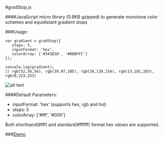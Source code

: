 #gradStop.js

####JavaScript micro library (0.9KB gzipped) to generate monotone color schemes and equidistant gradient stops


###Usage:

    var gradient = gradStop({
       stops: 5,
       inputFormat: 'hex',
       colorArray: ['#343838', '#00DFFC']
    });
    
    console.log(gradient);
    // rgb(52,56,56), rgb(39,97,105), rgb(26,139,154), rgb(13,181,203), rgb(0,223,252)


![alt text][1]


  [1]: https://cdn.rawgit.com/Siddharth11/gradStop.js/master/gradient%20strip.png


####Default Parameters:
 * inputFormat: 'hex' (supports hex, rgb and hsl)
 * stops: 5
 * colorArray: ['#fff', '#000']

Both shorthand(#fff) and standard(#ffffff) format hex values are supported.

###[Demo](http://codepen.io/Siddharth11/full/RPvJmO)
